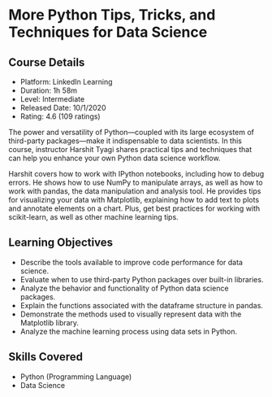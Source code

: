 # More Python Tips, Tricks, and Techniques for Data Science

## Course Details

- Platform: LinkedIn Learning
- Duration: 1h 58m
- Level: Intermediate
- Released Date: 10/1/2020
- Rating: 4.6 (109 ratings)

The power and versatility of Python—coupled with its large ecosystem of third-party packages—make it indispensable to data scientists. In this course, instructor Harshit Tyagi shares practical tips and techniques that can help you enhance your own Python data science workflow. 

Harshit covers how to work with IPython notebooks, including how to debug errors. He shows how to use NumPy to manipulate arrays, as well as how to work with pandas, the data manipulation and analysis tool. He provides tips for visualizing your data with Matplotlib, explaining how to add text to plots and annotate elements on a chart. Plus, get best practices for working with scikit-learn, as well as other machine learning tips.

## Learning Objectives

- Describe the tools available to improve code performance for data science.
- Evaluate when to use third-party Python packages over built-in libraries.
- Analyze the behavior and functionality of Python data science packages.
- Explain the functions associated with the dataframe structure in pandas.
- Demonstrate the methods used to visually represent data with the Matplotlib library.
- Analyze the machine learning process using data sets in Python.

## Skills Covered

- Python (Programming Language)
- Data Science
